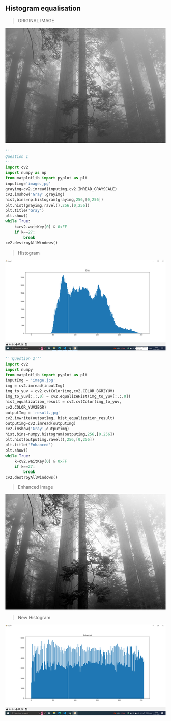 ## Histogram equalisation

>ORIGINAL IMAGE

![ORIGINAL IMAGE](https://github.com/arkapg211002/CSE_3RD_SEM_IT_LAB_PYTHON/blob/main/histogram_equalisation/image.jpg)

```python
'''
Question 1
'''
import cv2
import numpy as np
from matplotlib import pyplot as plt
inputimg='image.jpg'
grayimg=cv2.imread(inputimg,cv2.IMREAD_GRAYSCALE)
cv2.imshow('Gray',grayimg)
hist,bins=np.histogram(grayimg,256,[0,256])
plt.hist(grayimg.ravel(),256,[0,256])
plt.title('Gray')
plt.show()
while True:
    k=cv2.waitKey(0) & 0xFF
    if k==27:
        break
cv2.destroyAllWindows()
```

>Histogram

![ORIGINAL HISTOGRAM](https://github.com/arkapg211002/CSE_3RD_SEM_IT_LAB_PYTHON/blob/main/histogram_equalisation/2022-10-19%20(3).png)

```python
'''Question 2'''
import cv2
import numpy
from matplotlib import pyplot as plt
inputImg = 'image.jpg'
img = cv2.imread(inputImg)
img_to_yuv = cv2.cvtColor(img,cv2.COLOR_BGR2YUV)
img_to_yuv[:,:,0] = cv2.equalizeHist(img_to_yuv[:,:,0])
hist_equalization_result = cv2.cvtColor(img_to_yuv, 
cv2.COLOR_YUV2BGR)
outputImg = 'result.jpg'
cv2.imwrite(outputImg, hist_equalization_result)
outputimg=cv2.imread(outputImg)
cv2.imshow('Gray',outputimg)
hist,bins=numpy.histogram(outputimg,256,[0,256])
plt.hist(outputimg.ravel(),256,[0,256])
plt.title('Enhanced')
plt.show()
while True:
    k=cv2.waitKey(0) & 0xFF
    if k==27:
        break
cv2.destroyAllWindows()
```

>Enhanced Image

![Enhaned Image](https://github.com/arkapg211002/CSE_3RD_SEM_IT_LAB_PYTHON/blob/main/histogram_equalisation/result.jpg)

>New Histogram

![New Histogram](https://github.com/arkapg211002/CSE_3RD_SEM_IT_LAB_PYTHON/blob/main/histogram_equalisation/2022-10-19%20(5).png)
